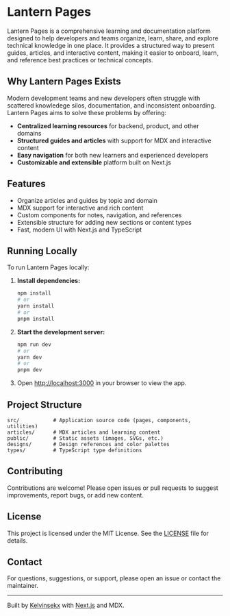 # Lantern Pages

Lantern Pages is a comprehensive learning and documentation platform designed to help developers and teams organize, learn, share, and explore technical knowledge in one place. It provides a structured way to present guides, articles, and interactive content, making it easier to onboard, learn, and reference best practices or technical concepts.

## Why Lantern Pages Exists

Modern development teams and new developers often struggle with scattered knowledege silos, documentation, and inconsistent onboarding. Lantern Pages aims to solve these problems by offering:

- **Centralized learning resources** for backend, product, and other domains
- **Structured guides and articles** with support for MDX and interactive content
- **Easy navigation** for both new learners and experienced developers
- **Customizable and extensible** platform built on Next.js

## Features

- Organize articles and guides by topic and domain
- MDX support for interactive and rich content
- Custom components for notes, navigation, and references
- Extensible structure for adding new sections or content types
- Fast, modern UI with Next.js and TypeScript

## Running Locally

To run Lantern Pages locally:

1. **Install dependencies:**

   ```bash
   npm install
   # or
   yarn install
   # or
   pnpm install
   ```

2. **Start the development server:**

   ```bash
   npm run dev
   # or
   yarn dev
   # or
   pnpm dev
   ```

3. Open [http://localhost:3000](http://localhost:3000) in your browser to view the app.

## Project Structure

```
src/           # Application source code (pages, components, utilities)
articles/      # MDX articles and learning content
public/        # Static assets (images, SVGs, etc.)
designs/       # Design references and color palettes
types/         # TypeScript type definitions
```

## Contributing

Contributions are welcome! Please open issues or pull requests to suggest improvements, report bugs, or add new content.

## License

This project is licensed under the MIT License. See the [LICENSE](LICENSE) file for details.

## Contact

For questions, suggestions, or support, please open an issue or contact the maintainer.

---

Built by [Kelvinsekx](https://github.com/kelvinsekx) with [Next.js](https://nextjs.org) and MDX.
